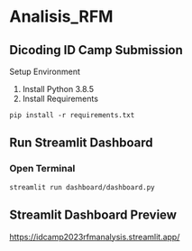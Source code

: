 # Analisis_RFM
## Dicoding ID Camp Submission

Setup Environment
1. Install Python 3.8.5
2. Install Requirements
```
pip install -r requirements.txt
```

## Run Streamlit Dashboard
### Open Terminal

```streamlit run dashboard/dashboard.py```

## Streamlit Dashboard Preview
https://idcamp2023rfmanalysis.streamlit.app/
